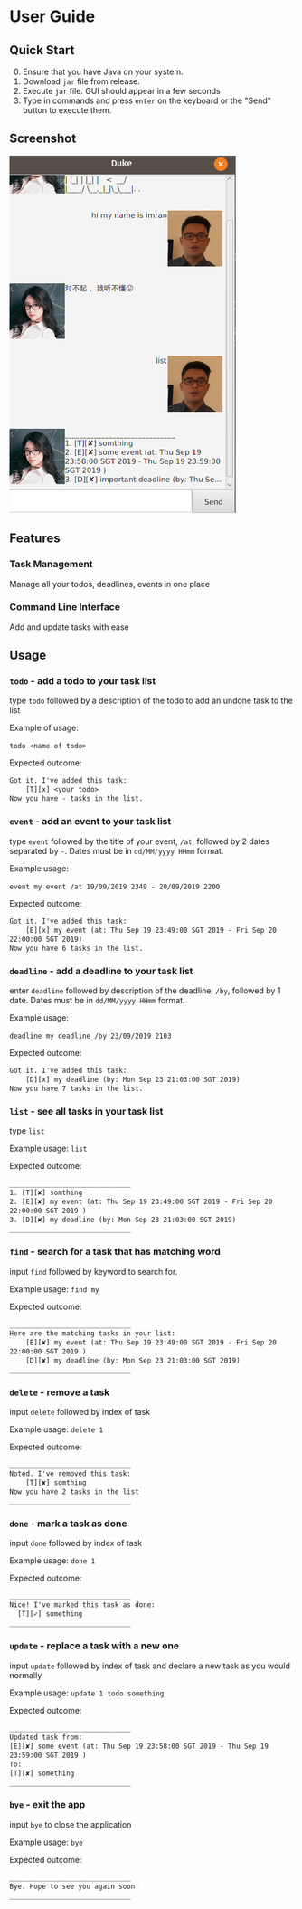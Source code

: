 # User Guide
## Quick Start
0. Ensure that you have Java on your system.
1. Download `jar` file from release.
2. Execute `jar` file. GUI should appear in a few seconds
3. Type in commands and press `enter` on the keyboard or the "Send" button to execute them.

## Screenshot
![Image of UI](https://github.com/dingyuchen/duke/blob/master/docs/Ui.png)

## Features 

### Task Management
Manage all your todos, deadlines, events in one place

### Command Line Interface
Add and update tasks with ease

## Usage

### `todo` - add a todo to your task list

type `todo` followed by a description of the todo to add an undone task to the list

Example of usage: 

`todo <name of todo>`

Expected outcome:

```
Got it. I've added this task:
    [T][x] <your todo>
Now you have - tasks in the list.
```

### `event` - add an event to your task list

type `event` followed by the title of your event, `/at`, followed by 2 dates separated by `-`. 
Dates must be in `dd/MM/yyyy HHmm` format.

Example usage:

`event my event /at 19/09/2019 2349 - 20/09/2019 2200`

Expected outcome:

```
Got it. I've added this task:
    [E][x] my event (at: Thu Sep 19 23:49:00 SGT 2019 - Fri Sep 20 22:00:00 SGT 2019)
Now you have 6 tasks in the list.
```

### `deadline` - add a deadline to your task list

enter `deadline` followed by description of the deadline, `/by`, followed by 1 date. 
Dates must be in `dd/MM/yyyy HHmm` format.

Example usage:

`deadline my deadline /by 23/09/2019 2103`

Expected outcome:

```
Got it. I've added this task:
    [D][x] my deadline (by: Mon Sep 23 21:03:00 SGT 2019)
Now you have 7 tasks in the list.
```

### `list` - see all tasks in your task list

type `list`

Example usage:
`list`

Expected outcome:
```
______________________________
1. [T][✘] somthing
2. [E][✘] my event (at: Thu Sep 19 23:49:00 SGT 2019 - Fri Sep 20 22:00:00 SGT 2019 )
3. [D][✘] my deadline (by: Mon Sep 23 21:03:00 SGT 2019)
______________________________
```

### `find` - search for a task that has matching word

input `find` followed by keyword to search for.

Example usage:
`find my`

Expected outcome:
```
______________________________
Here are the matching tasks in your list: 
	[E][✘] my event (at: Thu Sep 19 23:49:00 SGT 2019 - Fri Sep 20 22:00:00 SGT 2019 )
	[D][✘] my deadline (by: Mon Sep 23 21:03:00 SGT 2019)
______________________________
```

### `delete` - remove a task

input `delete` followed by index of task

Example usage:
`delete 1`

Expected outcome:
```
______________________________
Noted. I've removed this task: 
	[T][✘] somthing
Now you have 2 tasks in the list
______________________________
```

### `done` - mark a task as done

input `done` followed by index of task

Example usage:
`done 1`

Expected outcome:
```
______________________________
Nice! I've marked this task as done:
  [T][✓] something
______________________________

```

### `update` - replace a task with a new one

input `update` followed by index of task and declare a new task as you would normally

Example usage:
`update 1 todo something`

Expected outcome:
```
______________________________
Updated task from:
[E][✘] some event (at: Thu Sep 19 23:58:00 SGT 2019 - Thu Sep 19 23:59:00 SGT 2019 )
To:
[T][✘] something
______________________________
```

### `bye` - exit the app

input `bye` to close the application

Example usage:
`bye`

Expected outcome:
```
______________________________
Bye. Hope to see you again soon!
______________________________
```
